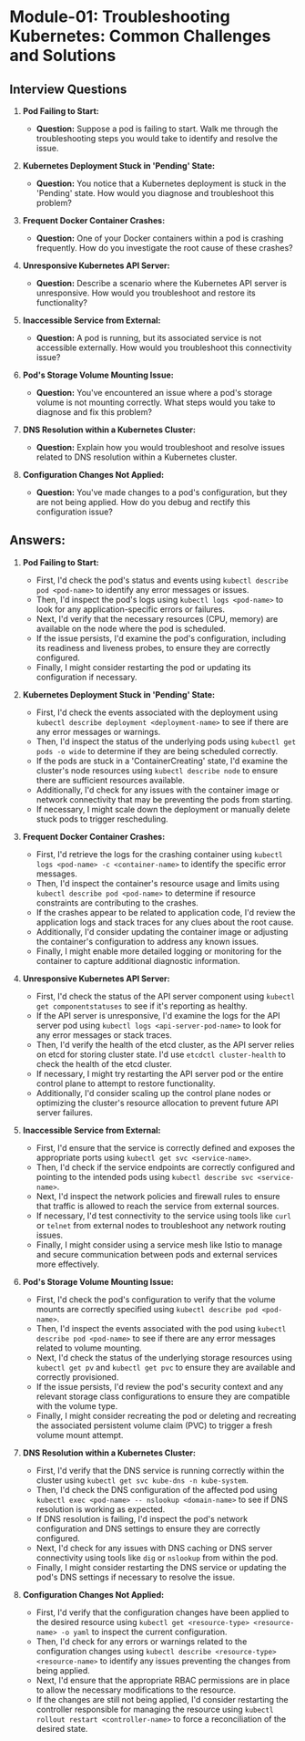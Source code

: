 # Module-01: Troubleshooting Kubernetes: Common Challenges and Solutions

## Interview Questions

1. **Pod Failing to Start:** 
   - **Question:** Suppose a pod is failing to start. Walk me through the troubleshooting steps you would take to identify and resolve the issue.

2. **Kubernetes Deployment Stuck in 'Pending' State:** 
   - **Question:** You notice that a Kubernetes deployment is stuck in the 'Pending' state. How would you diagnose and troubleshoot this problem?

3. **Frequent Docker Container Crashes:** 
   - **Question:** One of your Docker containers within a pod is crashing frequently. How do you investigate the root cause of these crashes?

4. **Unresponsive Kubernetes API Server:** 
   - **Question:** Describe a scenario where the Kubernetes API server is unresponsive. How would you troubleshoot and restore its functionality?

5. **Inaccessible Service from External:** 
   - **Question:** A pod is running, but its associated service is not accessible externally. How would you troubleshoot this connectivity issue?

6. **Pod's Storage Volume Mounting Issue:** 
   - **Question:** You've encountered an issue where a pod's storage volume is not mounting correctly. What steps would you take to diagnose and fix this problem?

7. **DNS Resolution within a Kubernetes Cluster:** 
   - **Question:** Explain how you would troubleshoot and resolve issues related to DNS resolution within a Kubernetes cluster.

8. **Configuration Changes Not Applied:** 
   - **Question:** You've made changes to a pod's configuration, but they are not being applied. How do you debug and rectify this configuration issue? 

## Answers:

1. **Pod Failing to Start:** 
   - First, I'd check the pod's status and events using `kubectl describe pod <pod-name>` to identify any error messages or issues.
   - Then, I'd inspect the pod's logs using `kubectl logs <pod-name>` to look for any application-specific errors or failures.
   - Next, I'd verify that the necessary resources (CPU, memory) are available on the node where the pod is scheduled.
   - If the issue persists, I'd examine the pod's configuration, including its readiness and liveness probes, to ensure they are correctly configured.
   - Finally, I might consider restarting the pod or updating its configuration if necessary.

2. **Kubernetes Deployment Stuck in 'Pending' State:** 
   - First, I'd check the events associated with the deployment using `kubectl describe deployment <deployment-name>` to see if there are any error messages or warnings.
   - Then, I'd inspect the status of the underlying pods using `kubectl get pods -o wide` to determine if they are being scheduled correctly.
   - If the pods are stuck in a 'ContainerCreating' state, I'd examine the cluster's node resources using `kubectl describe node` to ensure there are sufficient resources available.
   - Additionally, I'd check for any issues with the container image or network connectivity that may be preventing the pods from starting.
   - If necessary, I might scale down the deployment or manually delete stuck pods to trigger rescheduling.

3. **Frequent Docker Container Crashes:** 
   - First, I'd retrieve the logs for the crashing container using `kubectl logs <pod-name> -c <container-name>` to identify the specific error messages.
   - Then, I'd inspect the container's resource usage and limits using `kubectl describe pod <pod-name>` to determine if resource constraints are contributing to the crashes.
   - If the crashes appear to be related to application code, I'd review the application logs and stack traces for any clues about the root cause.
   - Additionally, I'd consider updating the container image or adjusting the container's configuration to address any known issues.
   - Finally, I might enable more detailed logging or monitoring for the container to capture additional diagnostic information.

4. **Unresponsive Kubernetes API Server:** 
   - First, I'd check the status of the API server component using `kubectl get componentstatuses` to see if it's reporting as healthy.
   - If the API server is unresponsive, I'd examine the logs for the API server pod using `kubectl logs <api-server-pod-name>` to look for any error messages or stack traces.
   - Then, I'd verify the health of the etcd cluster, as the API server relies on etcd for storing cluster state. I'd use `etcdctl cluster-health` to check the health of the etcd cluster.
   - If necessary, I might try restarting the API server pod or the entire control plane to attempt to restore functionality.
   - Additionally, I'd consider scaling up the control plane nodes or optimizing the cluster's resource allocation to prevent future API server failures.

5. **Inaccessible Service from External:** 
   - First, I'd ensure that the service is correctly defined and exposes the appropriate ports using `kubectl get svc <service-name>`.
   - Then, I'd check if the service endpoints are correctly configured and pointing to the intended pods using `kubectl describe svc <service-name>`.
   - Next, I'd inspect the network policies and firewall rules to ensure that traffic is allowed to reach the service from external sources.
   - If necessary, I'd test connectivity to the service using tools like `curl` or `telnet` from external nodes to troubleshoot any network routing issues.
   - Finally, I might consider using a service mesh like Istio to manage and secure communication between pods and external services more effectively.

6. **Pod's Storage Volume Mounting Issue:** 
   - First, I'd check the pod's configuration to verify that the volume mounts are correctly specified using `kubectl describe pod <pod-name>`.
   - Then, I'd inspect the events associated with the pod using `kubectl describe pod <pod-name>` to see if there are any error messages related to volume mounting.
   - Next, I'd check the status of the underlying storage resources using `kubectl get pv` and `kubectl get pvc` to ensure they are available and correctly provisioned.
   - If the issue persists, I'd review the pod's security context and any relevant storage class configurations to ensure they are compatible with the volume type.
   - Finally, I might consider recreating the pod or deleting and recreating the associated persistent volume claim (PVC) to trigger a fresh volume mount attempt.

7. **DNS Resolution within a Kubernetes Cluster:** 
   - First, I'd verify that the DNS service is running correctly within the cluster using `kubectl get svc kube-dns -n kube-system`.
   - Then, I'd check the DNS configuration of the affected pod using `kubectl exec <pod-name> -- nslookup <domain-name>` to see if DNS resolution is working as expected.
   - If DNS resolution is failing, I'd inspect the pod's network configuration and DNS settings to ensure they are correctly configured.
   - Next, I'd check for any issues with DNS caching or DNS server connectivity using tools like `dig` or `nslookup` from within the pod.
   - Finally, I might consider restarting the DNS service or updating the pod's DNS settings if necessary to resolve the issue.

8. **Configuration Changes Not Applied:** 
   - First, I'd verify that the configuration changes have been applied to the desired resource using `kubectl get <resource-type> <resource-name> -o yaml` to inspect the current configuration.
   - Then, I'd check for any errors or warnings related to the configuration changes using `kubectl describe <resource-type> <resource-name>` to identify any issues preventing the changes from being applied.
   - Next, I'd ensure that the appropriate RBAC permissions are in place to allow the necessary modifications to the resource.
   - If the changes are still not being applied, I'd consider restarting the controller responsible for managing the resource using `kubectl rollout restart <controller-name>` to force a reconciliation of the desired state.